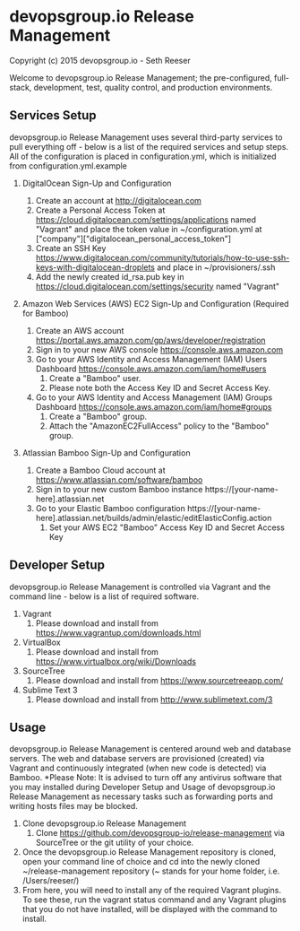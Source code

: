 # devopsgroup.io Release Management #

Copyright (c) 2015 devopsgroup.io - Seth Reeser

Welcome to devopsgroup.io Release Management; the pre-configured, full-stack, development, test, quality control, and production environments.

## Services Setup ##

devopsgroup.io Release Management uses several third-party services to pull everything off - below is a list of the required services and setup steps. All of the configuration is placed in configuration.yml, which is initialized from configuration.yml.example

1. DigitalOcean Sign-Up and Configuration
    1. Create an account at http://digitalocean.com
    2. Create a Personal Access Token at https://cloud.digitalocean.com/settings/applications named "Vagrant" and place the token value in ~/configuration.yml at ["company"]["digitalocean_personal_access_token"] 
    3. Create an SSH Key https://www.digitalocean.com/community/tutorials/how-to-use-ssh-keys-with-digitalocean-droplets and place in ~/provisioners/.ssh
    4. Add the newly created id_rsa.pub key in https://cloud.digitalocean.com/settings/security named "Vagrant"

3. Amazon Web Services (AWS) EC2 Sign-Up and Configuration (Required for Bamboo)
    1. Create an AWS account https://portal.aws.amazon.com/gp/aws/developer/registration
    2. Sign in to your new AWS console https://console.aws.amazon.com
    3. Go to your AWS Identity and Access Management (IAM) Users Dashboard https://console.aws.amazon.com/iam/home#users
        1. Create a "Bamboo" user.
        2. Please note both the Access Key ID and Secret Access Key.
    4. Go to your AWS Identity and Access Management (IAM) Groups Dashboard https://console.aws.amazon.com/iam/home#groups
        1. Create a "Bamboo" group.
        2. Attach the "AmazonEC2FullAccess" policy to the "Bamboo" group.

2. Atlassian Bamboo Sign-Up and Configuration
    1. Create a Bamboo Cloud account at https://www.atlassian.com/software/bamboo
    2. Sign in to your new custom Bamboo instance https://[your-name-here].atlassian.net
    3. Go to your Elastic Bamboo configuration https://[your-name-here].atlassian.net/builds/admin/elastic/editElasticConfig.action
        1. Set your AWS EC2 "Bamboo" Access Key ID and Secret Access Key

## Developer Setup ##

devopsgroup.io Release Management is controlled via Vagrant and the command line - below is a list of required software.

1. Vagrant
    1. Please download and install from https://www.vagrantup.com/downloads.html
2. VirtualBox
    1. Please download and install from https://www.virtualbox.org/wiki/Downloads
3. SourceTree
    1. Please download and install from https://www.sourcetreeapp.com/
4. Sublime Text 3
    1. Please download and install from http://www.sublimetext.com/3

## Usage ##

devopsgroup.io Release Management is centered around web and database servers. The web and database servers are provisioned (created) via Vagrant and continuously integrated (when new code is detected) via Bamboo. *Please Note: It is advised to turn off any antivirus software that you may installed during Developer Setup and Usage of devopsgroup.io Release Management as necessary tasks such as forwarding ports and writing hosts files may be blocked.

1. Clone devopsgroup.io Release Management
    1. Clone https://github.com/devopsgroup-io/release-management via SourceTree or the git utility of your choice.
2. Once the devopsgroup.io Release Management repository is cloned, open your command line of choice and cd into the newly cloned ~/release-management repository (~ stands for your home folder, i.e. /Users/reeser/)
3. From here, you will need to install any of the required Vagrant plugins. To see these, run the vagrant status command and any Vagrant plugins that you do not have installed, will be displayed with the command to install.
